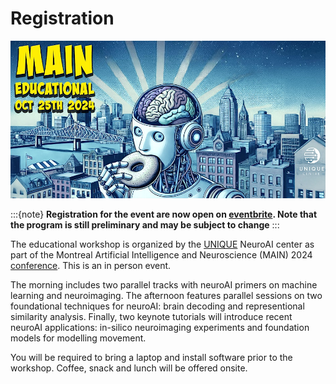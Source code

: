 # Registration

![](./banner.jpeg)

:::{note}
**Registration for the event are now open on [eventbrite](https://www.eventbrite.ca/e/main-educational-2024-tickets-1006869863867). Note that the program is still preliminary and may be subject to change**
:::

The educational workshop is organized by the [UNIQUE](https://www.unique.quebec/) NeuroAI center as part of the Montreal Artificial Intelligence and Neuroscience (MAIN) 2024 [conference](https://www.main2024.org/). This is an in person event.

The morning includes two parallel tracks with neuroAI primers on machine learning and neuroimaging. The afternoon features parallel sessions on two foundational techniques for neuroAI: brain decoding and representional similarity analysis. Finally, two keynote tutorials will introduce recent neuroAI applications: in-silico neuroimaging experiments and foundation models for modelling movement.

You will be required to bring a laptop and install software prior to the workshop. Coffee, snack and lunch will be offered onsite.
